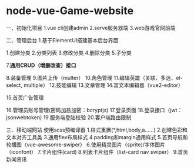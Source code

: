 # node-vue-Game-website
 
一、初始化项目
1.vue cli创建admin
2.serve服务器端
3.web游戏官网前端

二、管理后台
1.基于ElementUI搭建基本后台界面

1.创建分类
2.分类列表
3.修改分类
4.删除分类
5.子分类

7.**通用CRUD（增删改查）接口**


<!-- 
创建功能步骤：
后台：在server的models添加模型
前台：
（1）在Main.vue中添加菜单栏
（2）在view文件夹中创建对应的页面（例如xxEdit.vue,xx.List.vue），修改路由
（3）在router中的index添加页面的路由
 -->


8.装备管理
9.图片上传（multer）
10.角色管理
11.编辑英雄（关联、多选、el-select, multiple）
12.技能编辑
13.文章管理
14.富文本编辑器（vue2-editor）

15.首页广告管理

16.管理员账号管理(密码加盐加密：bcryptjs)
17.登录页面
18.登录接口（jwt：jsonwebtoken)
19.服务端登陆校验
20.客户端路由限制

三、移动端网站
使用scss预编译器
1.样式重置(*,html,body,a……)
2.创建色彩和文本对齐工具类
3.通用flex布局样式
4.padding和margin通用样式
5.首页导航和轮播图（vue-awesome-swiper）
6.使用精灵图片（sprite)/字体图片（iconfont）
7.卡片组件(card)
8.列表卡片组件（list-card nav swiper）
9.首页新闻资讯